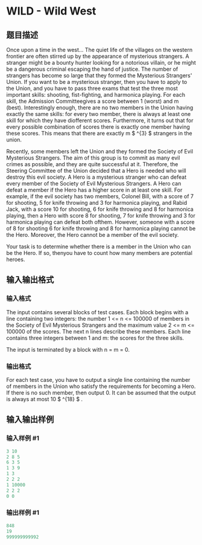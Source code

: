 # WILD - Wild West

## 题目描述

Once upon a time in the west... The quiet life of the villages on the western frontier are often stirred up by the appearance of mysterious strangers. A stranger might be a bounty hunter looking for a notorious villain, or he might be a dangerous criminal escaping the hand of justice. The number of strangers has become so large that they formed the Mysterious Strangers' Union. If you want to be a mysterious stranger, then you have to apply to the Union, and you have to pass three exams that test the three most important skills: shooting, fist-fighting, and harmonica playing. For each skill, the Admission Committeegives a score between 1 (worst) and m (best). Interestingly enough, there are no two members in the Union having exactly the same skills: for every two member, there is always at least one skill for which they have diofferent scores. Furthermore, it turns out that for every possible combination of scores there is exactly one member having these scores. This means that there are exactly m $ ^{3} $ strangers in the union.

Recently, some members left the Union and they formed the Society of Evil Mysterious Strangers. The aim of this group is to commit as many evil crimes as possible, and they are quite successful at it. Therefore, the Steering Committee of the Union decided that a Hero is needed who will destroy this evil society. A Hero is a mysterious stranger who can defeat every member of the Society of Evil Mysterious Strangers. A Hero can defeat a member if the Hero has a higher score in at least one skill. For example, if the evil society has two members, Colonel Bill, with a score of 7 for shooting, 5 for knife throwing and 3 for harmonica playing, and Rabid Jack, with a score 10 for shooting, 6 for knife throwing and 8 for harmonica playing, then a Hero with score 8 for shooting, 7 for knife throwing and 3 for harmonica playing can defeat both ofthem. However, someone with a score of 8 for shooting 6 for knife throwing and 8 for harmonica playing cannot be the Hero. Moreover, the Hero cannot be a member of the evil society.

Your task is to determine whether there is a member in the Union who can be the Hero. If so, thenyou have to count how many members are potential heroes.

## 输入输出格式

### 输入格式

The input contains several blocks of test cases. Each block begins with a line containing two integers: the number 1 <= n <= 100000 of members in the Society of Evil Mysterious Strangers and the maximum value 2 <= m <= 100000 of the scores. The next n lines describe these members. Each line contains three integers between 1 and m: the scores for the three skills.

The input is terminated by a block with n = m = 0.

### 输出格式

For each test case, you have to output a single line containing the number of members in the Union who satisfy the requirements for becoming a Hero. If there is no such member, then output 0. It can be assumed that the output is always at most 10 $ ^{18} $ .

## 输入输出样例

### 输入样例 #1

```cpp
3 10
2 8 5
6 3 5
1 3 9
1 3
2 2 2
1 10000
2 2 2
0 0
```


### 输出样例 #1

```cpp
848
19
999999999992
```


